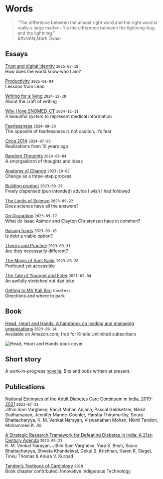 # Words

> "The difference between the almost right word and the right word is really a large matter—'tis the difference between the lightning-bug and the lightning.”\
> &#xNAN;_&#x4D;ark Twain_



## Essays

[Trust and digital identity](essays/trust-and-digital-identity.md) `2025-02-18`\
How does the world know who I am?

[Productivity](essays/Productivity.md) `2025-01-04`\
Lessons from Lean

[Writing for a living](essays/writingForALiving.md) `2024-12-30`\
About the craft of writing

[Why I love SNOMED-CT](essays/snomedct.md) `2024-11-11`\
A beautiful system to represent medical information

[Fearlessness](essays/fearlessness.md) `2024-09-20`\
The opposite of fearlessness is not caution, it’s fear

[Circa 2014](essays/circa2014.md) `2024-07-03`\
Realizations from 10 years ago

[Random Thoughts](essays/randomThoughts.md) `2024-06-04`\
A smorgasbord of thoughts and ideas

[Anatomy of Change](essays/anatomyOfChange.md) `2023-10-02`\
Change as a three-step process

[Building product](essays/buildingProduct.md) `2023-09-27`\
Freely dispensed (pun intended) advice I wish I had followed

[The Limits of Science](essays/limitsOfScience.md) `2023-09-22`\
Does science have all the answers?

[On Disruption](essays/onDisruption.md) `2023-09-17`\
What do Isaac Asimov and Clayton Christensen have in common?

[Raising funds](essays/raisingFunds.md) `2023-09-10`\
Is debt a viable option?

[Theory and Practice](essays/theoryAndPractice.md) `2023-08-31`\
Are they necessarily different?

[The Magic of Sant Kabir](essays/kabirVaani.md) `2023-08-28`\
Profound yet accessible

[The Tale of Younger and Elder](essays/2021-02-04-youngerAndElder.md) `2021-02-04`\
An awfully stretched out dad joke

[Getting to MV Kali Bari](essays/kaliBari.md) `timeless`\
Directions and where to park

## Book

[Head, Heart and Hands: A handbook on leading and managing organizations](https://www.amazon.com/dp/B0CFRDTV12) `2023-08-14`\
Available on Amazon.com; free for Kindle Unlimited subscribers

![Head, Heart and Hands book cover](https://github.com/soura-b/soura-b.github.io/assets/20471068/1b946035-c98a-42b5-9ab6-19b9451bf612)

## Short story

A work-in-progress [novella](short-story/). Bits and bobs written at present.

## Publications

[National Estimates of the Adult Diabetes Care Continuum in India, 2019-2021](https://jamanetwork.com/journals/jamainternalmedicine/article-abstract/2807945) `2023-07-31`\
Jithin Sam Varghese, Ranjit Mohan Anjana, Pascal Geldsetzer, Nikkil Sudharsanan, Jennifer Manne-Goehler, Harsha Thirumurthy, Soura Bhattacharyya, K. M. Venkat Narayan, Viswanathan Mohan, Nikhil Tandon, Mohammed K. Ali

[A Strategic Research Framework for Defeating Diabetes in India: A 21st-Century Agenda](https://link.springer.com/article/10.1007/s41745-022-00354-5) `2023-03-21`\
K. M. Venkat Narayan, Jithin Sam Varghese, Yara S. Beyh, Soura Bhattacharyya, Shweta Khandelwal, Gokul S. Krishnan, Karen R. Siegel, Tinku Thomas & Anura V. Kurpad

[Tandon’s Textbook of Cardiology](https://www.google.co.in/books/edition/Tandon_s_Textbook_of_Cardiology/6NXuDwAAQBAJ?hl=en\&gbpv=1\&pg=PA35\&printsec=frontcover) `2019`\
Book chapter contributed: Innovative Indigenous Technology
